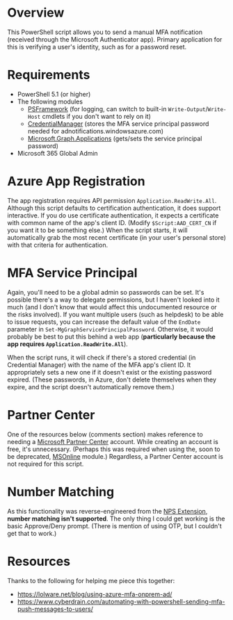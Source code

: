 # Overview
This PowerShell script allows you to send a manual MFA notification (received through the Microsoft Authenticator app). Primary application for this is verifying a user's identity, such as for a password reset.

# Requirements
- PowerShell 5.1 (or higher)
- The following modules
  - [PSFramework](https://psframework.org/) (for logging, can switch to built-in `Write-Output`/`Write-Host` cmdlets if you don't want to rely on it)
  - [CredentialManager](https://github.com/davotronic5000/PowerShell_Credential_Manager) (stores the MFA service principal password needed for adnotifications.windowsazure.com)
  - [Microsoft.Graph.Applications](https://github.com/microsoftgraph/msgraph-sdk-powershell) (gets/sets the service principal password)
- Microsoft 365 Global Admin

# Azure App Registration
The app registration requires API permission `Application.ReadWrite.All`. Although this script defaults to certification authentication, it does support interactive. If you do use certificate authentication, it expects a certificate with common name of the app's client ID. (Modify `$Script:AAD_CERT_CN` if you want it to be something else.) When the script starts, it will automatically grab the most recent certificate (in your user's personal store) with that criteria for authentication.

# MFA Service Principal
Again, you'll need to be a global admin so passwords can be set. It's possible there's a way to delegate permissions, but I haven't looked into it much (and I don't know that would affect this undocumented resource or the risks involved). If you want multiple users (such as helpdesk) to be able to issue requests, you can increase the default value of the `EndDate` parameter in `Set-MgGraphServicePrincipalPassword`. Otherwise, it would probably be best to put this behind a web app (**particularly because the app requires `Application.ReadWrite.All`**).

When the script runs, it will check if there's a stored credential (in Credential Manager) with the name of the MFA app's client ID. It appropriately sets a new one if it doesn't exist or the existing password expired. (These passwords, in Azure, don't delete themselves when they expire, and the script doesn't automatically remove them.)

# Partner Center
One of the resources below (comments section) makes reference to needing a [Microsoft Partner Center](https://partner.microsoft.com/en-US/) account. While creating an account is free, it's unnecessary. (Perhaps this was required when using the, soon to be deprecated, [MSOnline](https://learn.microsoft.com/en-us/powershell/azure/active-directory/overview?view=azureadps-1.0) module.) Regardless, a Partner Center account is not required for this script.

# Number Matching
As this functionality was reverse-engineered from the [NPS Extension](https://learn.microsoft.com/en-us/entra/identity/authentication/how-to-mfa-number-match#nps-extension), **number matching isn't supported**. The only thing I could get working is the basic Approve/Deny prompt. (There is mention of using OTP, but I couldn't get that to work.)

# Resources
Thanks to the following for helping me piece this together:
* https://lolware.net/blog/using-azure-mfa-onprem-ad/
* https://www.cyberdrain.com/automating-with-powershell-sending-mfa-push-messages-to-users/

